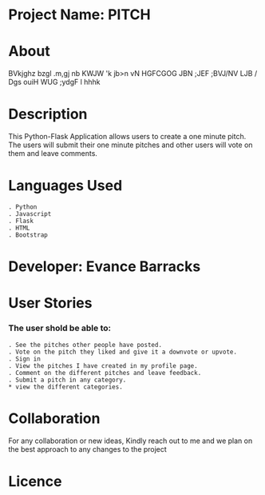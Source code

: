 

# Project Name: PITCH 
# About
BVkjghz bzgl .m,gj nb KWJW 'k jb>n vN HGFCGOG JBN ;JEF ;BVJ/NV LJB /
Dgs ouiH WUG ;ydgF l
hhhk
# Description
This Python-Flask Application allows users to create a one minute pitch. The users will submit their one minute pitches and other users will vote on them and leave comments.

# Languages Used
    . Python
    . Javascript
    . Flask
    . HTML
    . Bootstrap

# Developer: Evance Barracks 

# User Stories
### The user shold be able to:
    . See the pitches other people have posted.
    . Vote on the pitch they liked and give it a downvote or upvote.
    . Sign in
    . View the pitches I have created in my profile page.
    . Comment on the different pitches and leave feedback.
    . Submit a pitch in any category.
    * view the different categories.


# Collaboration
For any collaboration or new ideas, Kindly reach out to me and we plan on the best approach to any changes to the project



# Licence





